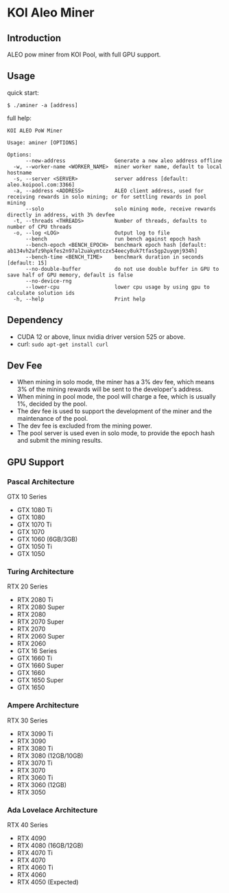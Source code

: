 # KOI Aleo Miner

## Introduction

ALEO pow miner from KOI Pool, with full GPU support.

## Usage

quick start:

```
$ ./aminer -a [address] 
```

full help:

```
KOI ALEO PoW Miner

Usage: aminer [OPTIONS]

Options:
      --new-address                Generate a new aleo address offline
  -w, --worker-name <WORKER_NAME>  miner worker name, default to local hostname
  -s, --server <SERVER>            server address [default: aleo.koipool.com:3366]
  -a, --address <ADDRESS>          ALEO client address, used for receiving rewards in solo mining; or for settling rewards in pool mining
      --solo                       solo mining mode, receive rewards directly in address, with 3% devfee
  -t, --threads <THREADS>          Number of threads, defaults to number of CPU threads
  -o, --log <LOG>                  Output log to file
      --bench                      run bench against epoch hash
      --bench-epoch <BENCH_EPOCH>  benchmark epoch hash [default: ab134vh2afz9hpkfes2n97al2uakymtczx54eecy8uk7tfas5gp2uyqmj934h]
      --bench-time <BENCH_TIME>    benchmark duration in seconds [default: 15]
      --no-double-buffer           do not use double buffer in GPU to save half of GPU memory, default is false
      --no-device-rng              
      --lower-cpu                  lower cpu usage by using gpu to calculate solution ids
  -h, --help                       Print help
```

## Dependency

* CUDA 12 or above, linux nvidia driver version 525 or above.
* curl: ``` sudo apt-get install curl ```

## Dev Fee

* When mining in solo mode, the miner has a 3% dev fee, which means 3% of the mining rewards will be sent to the developer's address.
* When mining in pool mode, the pool will charge a fee, which is usually 1%, decided by the pool.
* The dev fee is used to support the development of the miner and the maintenance of the pool.
* The dev fee is excluded from the mining power.
* The pool server is used even in solo mode, to provide the epoch hash and submit the mining results.

## GPU Support

### Pascal Architecture

GTX 10 Series

* GTX 1080 Ti
* GTX 1080
* GTX 1070 Ti
* GTX 1070
* GTX 1060 (6GB/3GB)
* GTX 1050 Ti
* GTX 1050

### Turing Architecture

RTX 20 Series

* RTX 2080 Ti
* RTX 2080 Super
* RTX 2080
* RTX 2070 Super
* RTX 2070
* RTX 2060 Super
* RTX 2060
* GTX 16 Series
* GTX 1660 Ti
* GTX 1660 Super
* GTX 1660
* GTX 1650 Super
* GTX 1650
### Ampere Architecture

RTX 30 Series

* RTX 3090 Ti
* RTX 3090
* RTX 3080 Ti
* RTX 3080 (12GB/10GB)
* RTX 3070 Ti
* RTX 3070
* RTX 3060 Ti
* RTX 3060 (12GB)
* RTX 3050

### Ada Lovelace Architecture

RTX 40 Series

* RTX 4090
* RTX 4080 (16GB/12GB)
* RTX 4070 Ti
* RTX 4070
* RTX 4060 Ti
* RTX 4060
* RTX 4050 (Expected)
